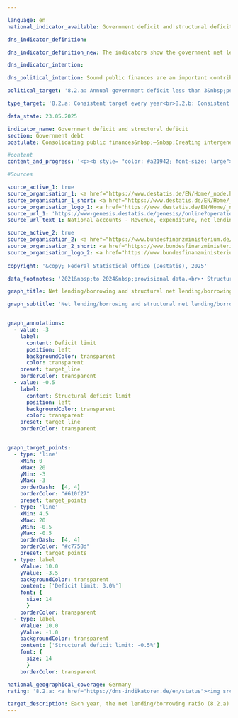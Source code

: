 ```yaml
---

language: en        
national_indicator_available: Government deficit and structural deficit        

dns_indicator_definition:         

dns_indicator_definition_new: The indicators show the government net lending/borrowing (8.2.a) and the structural net lending/borrowing (8.2.b) in relation to gross domestic product (<abbr title="Gross domestic product" tabindex="0">GDP</abbr>) at current prices (in per cent). The government's net lending/net borrowing is calculated from government revenue less government expenditure as defined in the national accounts. The annual structural net lending/borrowing is the part of the net lending/borrowing that is not attributable to cyclical fluctuations and temporary effects. A negative net lending/borrowing balance is referred to as a deficit, a positive net lending/borrowing balance as a surplus.        

dns_indicator_intention:         

dns_political_intention: Sound public finances are an important contribution to a sustainable financial policy. A policy that would finance current government spending excessively through new debt and leave the repayment of this debt to future generations alone would not be sustainable.        

political_target: '8.2.a: Annual government deficit less than 3&nbsp;per cent of gross domestic product (<abbr title="Gross domestic product" tabindex="0">GDP</abbr>); To be maintained until 2030<br>8.2.b: Structurally balanced government budget, general structural deficit must not exceed 0.5&nbsp;per cent of gross domestic product (<abbr title="Gross domestic product" tabindex="0">GDP</abbr>); To be maintained until 2030'        

type_target: '8.2.a: Consistent target every year<br>8.2.b: Consistent target every year'        

data_state: 23.05.2025        

indicator_name: Government deficit and structural deficit        
section: Government debt        
postulate: Consolidating public finances&nbsp;–&nbsp;Creating intergenerational equity        

#content         
content_and_progress: '<p><b style= "color: #a21942; font-size: large">8.2.a, b Government deficit and structural deficit</b><br><br>The government net lending/borrowing refers to the difference between government revenues and expenditures over a specific period&nbsp;–&nbsp;typically one year. If the balance is negative, expenditures exceed revenues, which is referred to as a government deficit. The (nominal) net lending/borrowing regularly reflects cyclical fluctuations&nbsp;–&nbsp;such as relatively higher expenditures during economic downturns or higher revenues compared to expenditures during phases of economic growth.<br><br>The so-called structural net lending/borrowing attempts to eliminate temporary cyclical effects. It indicates the level of deficit or surplus that would prevail if the economy were operating under cyclically neutral conditions&nbsp;–&nbsp;that is, at its potential output. The structural net lending/borrowing thus provides insights into the long-term sustainability of public finances&nbsp;–&nbsp;independent of short-term economic fluctuations.<br><br>These indicators serve as instruments of fiscal and budgetary policy, particularly for assessing fiscal stability and ensuring compliance with debt rules&nbsp;–&nbsp;for instance, within the framework of the European Union’s Stability and Growth Pact. The nominal net lending/borrowing is calculated by the Federal Statistical Office (Statistisches Bundesamt) in accordance with the European System of National and Regional Accounts (<abbr title="European System of National and Regional Accounts" tabindex="0">ESA</abbr>). It incorporates the finances of all levels of government&nbsp;–&nbsp;namely the federal government, Länder, and municipalities&nbsp;–&nbsp;as well as the social security system. The structural net lending/borrowing, by contrast, is determined by the Federal Ministry of Finance (Bundesministerium der Finanzen, <abbr title="Federal Ministry of Finance" tabindex="0">BMF</abbr>).<br><br>Both indicators are expressed as a percentage of gross domestic product (<abbr title="Gross domestic product" tabindex="0">GDP</abbr>), enabling an assessment of a country’s fiscal position in relation to the size of its economic output. This representation facilitates better comparability over time and across countries.<br><br>Germany’s net lending/borrowing has been subject to considerable fluctuations. The lowest values since 1991&nbsp;were recorded at –4.4% of <abbr title="Gross domestic product" tabindex="0">GDP</abbr> in both 2010&nbsp;and 2020&nbsp;–&nbsp;immediately following the global financial and economic crisis of 2008/2009&nbsp;and during the <abbr title="Coronavirus SARS-CoV-2" tabindex="0">COVID-19</abbr>&nbsp;pandemic. Both events led to additional public expenditures, for example through economic stimulus packages and support programmes, as well as reduced revenues due to economic downturns. These developments are accordingly reflected in the indicator.<br><br>Between 2013&nbsp;and 2019, government revenues exceeded expenditures, resulting in positive net lendings/borrowings. The highest surplus to date was achieved in 2018, when the government recorded a surplus of 64.7&nbsp;billion euros, equivalent to 1.9% of <abbr title="Gross domestic product" tabindex="0">GDP</abbr>.<br><br>Since the low point in 2020, the net lending/borrowing has only partially recovered and remains in negative territory. In 2024, the balance stood at –116&nbsp;billion euros, or –2.7% of <abbr title="Gross domestic product" tabindex="0">GDP</abbr>. The politically determined target of limiting the government deficit to a maximum of 3% of <abbr title="Gross domestic product" tabindex="0">GDP</abbr> was thus met in 2024. However, the long-term trend of the indicator suggests a deterioration in the fiscal position.<br><br>In a European comparison, Germany’s government deficit in 2024&nbsp;was below the <abbr title="European Union" tabindex="0">EU</abbr> average of 3.2%. Twelve member states reported a higher deficit than Germany; eight reported a lower deficit. Six countries&nbsp;–&nbsp;Denmark (+4.5%), Cyprus (+4.3%), Ireland (+4.3%), Greece (+1.3%), Luxembourg (+1.0%), and Portugal (+0.7%)&nbsp;–&nbsp;recorded a positive net lending/borrowing.<br><br>The trajectory of the structural net lending/borrowing naturally resembles that of the nominal net lending/borrowing, which is why a detailed description is omitted. However, by eliminating temporary cyclical effects, the indicator is less prone to short-term extreme fluctuations.<br><br>The politically defined target stipulates that the annual structural deficit should not exceed 0.5% of <abbr title="Gross domestic product" tabindex="0">GDP</abbr>. In 2024, however&nbsp;–&nbsp;as in previous years&nbsp;–&nbsp;the structural deficit, at 1.9% of <abbr title="Gross domestic product" tabindex="0">GDP</abbr>, significantly exceeded this target value.</p>'                

#Sources        

source_active_1: true
source_organisation_1: <a href="https://www.destatis.de/EN/Home/_node.html" target="_blank">Federal Statistical Office</a>
source_organisation_1_short: <a href="https://www.destatis.de/EN/Home/_node.html" target="_blank">Federal Statistical Office</a>
source_organisation_logo_1: <a href="https://www.destatis.de/EN/Home/_node.html" target="_blank"><img src="https://dns-indikatoren.de/public/OrgImgEn/destatis.png" alt="Federal Statistical Office" title=" Click here to visit the homepage of the organizationFederal Statistical Office" style="height:60px; width:148px; border:transparent"/></a>
source_url_1: 'https://www-genesis.destatis.de/genesis//online?operation=table&code=81000-0031&bypass=true&levelindex=1&levelid=1660802268437&language=en'
source_url_text_1: National accounts - Revenue, expenditure, net lending/net borrowing of general government&nbsp;–&nbsp;GENESIS online 81000-0031

source_active_2: true
source_organisation_2: <a href="https://www.bundesfinanzministerium.de/Web/EN/Home/home.html" target="_blank" onclick="return confirm_alert('the Federal Ministry of Finance', 'En')">Federal Ministry of Finance</a>
source_organisation_2_short: <a href="https://www.bundesfinanzministerium.de/Web/EN/Home/home.html" target="_blank" onclick="return confirm_alert('the Federal Ministry of Finance', 'En')">Federal Ministry of Finance</a>
source_organisation_logo_2: <a href="https://www.bundesfinanzministerium.de/Web/EN/Home/home.html" target="_blank" onclick="return confirm_alert('the Federal Ministry of Finance', 'En')"><img src="https://dns-indikatoren.de/public/OrgImgEn/bmf.png" alt="Federal Ministry of Finance" title=" Click here to visit the homepage of the organizationFederal Ministry of Finance" style="height:60px; width:148px; border:transparent"/></a>
        
copyright: '&copy; Federal Statistical Office (Destatis), 2025'        

data_footnotes: '2021&nbsp;to 2024&nbsp;provisional data.<br>• Structural financial balance: The data is based on a special evaluation and is not publicly available.<br>• Gross domestic product (price-adjusted): Year-on-year change.'        

graph_title: Net lending/borrowing and structural net lending/borrowing of general government        

graph_subtitle: 'Net lending/borrowing and structural net lending/borrowing: in relation to gross domestic product (at current prices)'        


graph_annotations:
  - value: -3
    label:
      content: Deficit limit
      position: left
      backgroundColor: transparent
      color: transparent
    preset: target_line
    borderColor: transparent
  - value: -0.5
    label:
      content: Structural deficit limit
      position: left
      backgroundColor: transparent
      color: transparent
    preset: target_line
    borderColor: transparent        


graph_target_points:
  - type: 'line'
    xMin: 0
    xMax: 20
    yMin: -3
    yMax: -3
    borderDash:  [4, 4]
    borderColor: "#610f27"
    preset: target_points
  - type: 'line'
    xMin: 4.5
    xMax: 20
    yMin: -0.5
    yMax: -0.5
    borderDash:  [4, 4]
    borderColor: "#c7758d"
    preset: target_points
  - type: label
    xValue: 10.0
    yValue: -3.5
    backgroundColor: transparent
    content: ['Deficit limit: 3.0%']
    font: {
      size: 14
      }
    borderColor: transparent
  - type: label
    xValue: 10.0
    yValue: -1.0
    backgroundColor: transparent
    content: ['Structural deficit limit: -0.5%']
    font: {
      size: 14
      }
    borderColor: transparent                

national_geographical_coverage: Germany        
rating: '8.2.a: <a href="https://dns-indikatoren.de/en/status"><img src="https://sdg-indikatoren.de/public/Wettersymbole/Leicht bewölkt.png" title="In 2024 the target value or a better value was achieved, but the average change pointed in the direction of deterioration." alt="Weathersymbol: Clouded sun"/></a><br>8.2.b: <a href="https://dns-indikatoren.de/en/status"><img src="https://sdg-indikatoren.de/public/Wettersymbole/Blitz.png" title="In 2024 the target value was missed and the indicator had not moved towards the target on average over the previous changes." alt="Weathersymbol: Thuder strom"/></a>'        

target_description: Each year, the net lending/borrowing ratio (8.2.a) should be at least -3&nbsp;per cent of gross domestic product and the structural net lending/borrowing ratio (8.2.b) at least -0.5&nbsp;per cent of gross domestic product.<br><br>Based on the target formulation, both politically defined target values should be met every year. While indicator 8.2.a was below the target value in 2024, the average development of the indicator over the last six years points towards an increase. Indicator 8.2.a is therefore rated as "slightly cloudy" for 2024.<br><br>Indicator 8.2.b was significantly above the target value in 2024. The average development over the last six years also points to a further deterioration. Accordingly, indicator 8.2.b for the year 2024&nbsp;is assessed as "Thunderstorm".        
---
```


